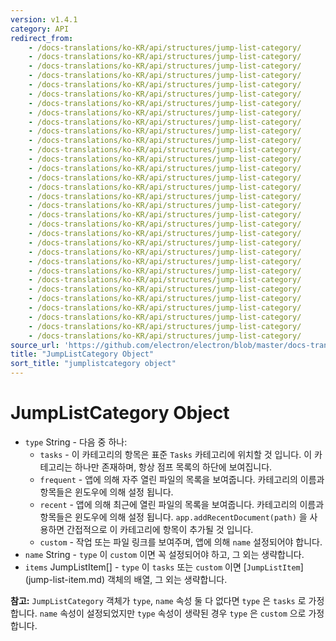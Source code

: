 ```yaml
---
version: v1.4.1
category: API
redirect_from:
    - /docs-translations/ko-KR/api/structures/jump-list-category/
    - /docs-translations/ko-KR/api/structures/jump-list-category/
    - /docs-translations/ko-KR/api/structures/jump-list-category/
    - /docs-translations/ko-KR/api/structures/jump-list-category/
    - /docs-translations/ko-KR/api/structures/jump-list-category/
    - /docs-translations/ko-KR/api/structures/jump-list-category/
    - /docs-translations/ko-KR/api/structures/jump-list-category/
    - /docs-translations/ko-KR/api/structures/jump-list-category/
    - /docs-translations/ko-KR/api/structures/jump-list-category/
    - /docs-translations/ko-KR/api/structures/jump-list-category/
    - /docs-translations/ko-KR/api/structures/jump-list-category/
    - /docs-translations/ko-KR/api/structures/jump-list-category/
    - /docs-translations/ko-KR/api/structures/jump-list-category/
    - /docs-translations/ko-KR/api/structures/jump-list-category/
    - /docs-translations/ko-KR/api/structures/jump-list-category/
    - /docs-translations/ko-KR/api/structures/jump-list-category/
    - /docs-translations/ko-KR/api/structures/jump-list-category/
    - /docs-translations/ko-KR/api/structures/jump-list-category/
    - /docs-translations/ko-KR/api/structures/jump-list-category/
    - /docs-translations/ko-KR/api/structures/jump-list-category/
    - /docs-translations/ko-KR/api/structures/jump-list-category/
    - /docs-translations/ko-KR/api/structures/jump-list-category/
    - /docs-translations/ko-KR/api/structures/jump-list-category/
    - /docs-translations/ko-KR/api/structures/jump-list-category/
    - /docs-translations/ko-KR/api/structures/jump-list-category/
    - /docs-translations/ko-KR/api/structures/jump-list-category/
    - /docs-translations/ko-KR/api/structures/jump-list-category/
    - /docs-translations/ko-KR/api/structures/jump-list-category/
    - /docs-translations/ko-KR/api/structures/jump-list-category/
    - /docs-translations/ko-KR/api/structures/jump-list-category/
    - /docs-translations/ko-KR/api/structures/jump-list-category/
    - /docs-translations/ko-KR/api/structures/jump-list-category/
source_url: 'https://github.com/electron/electron/blob/master/docs-translations/ko-KR/api/structures/jump-list-category.md'
title: "JumpListCategory Object"
sort_title: "jumplistcategory object"
---
```


# JumpListCategory Object

* `type` String - 다음 중 하나:
  * `tasks` - 이 카테고리의 항목은 표준 `Tasks` 카테고리에 위치할 것 입니다.
    이 카테고리는 하나만 존재하며, 항상 점프 목록의 하단에 보여집니다.
  * `frequent` - 앱에 의해 자주 열린 파일의 목록을 보여줍니다. 카테고리의
    이름과 항목들은 윈도우에 의해 설정 됩니다.
  * `recent` - 앱에 의해 최근에 열린 파일의 목록을 보여줍니다. 카테고리의
    이름과 항목들은 윈도우에 의해 설정 됩니다. `app.addRecentDocument(path)` 을
    사용하면 간접적으로 이 카테고리에 항목이 추가될 것 입니다.
  * `custom` - 작업 또는 파일 링크를 보여주며, 앱에 의해 `name` 설정되어야 합니다.
* `name` String - `type` 이 `custom` 이면 꼭 설정되어야 하고, 그 외는 생략합니다.
* `items` JumpListItem[] - `type` 이 `tasks` 또는 `custom` 이면 [`JumpListItem`]
  (jump-list-item.md) 객체의 배열, 그 외는 생략합니다.

**참고:** `JumpListCategory` 객체가 `type`, `name` 속성 둘 다 없다면 `type` 은
`tasks` 로 가정합니다. `name` 속성이 설정되었지만 `type` 속성이 생략된 경우
`type` 은 `custom` 으로 가정합니다.
